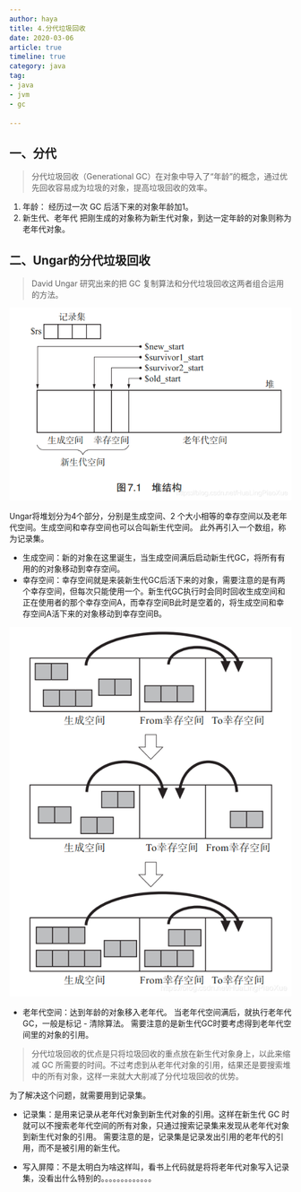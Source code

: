 ```yaml
---
author: haya
title: 4.分代垃圾回收
date: 2020-03-06
article: true
timeline: true
category: java
tag:
- java
- jvm
- gc

---
```


## 一、分代
> 分代垃圾回收（Generational GC）在对象中导入了“年龄”的概念，通过优先回收容易成为垃圾的对象，提高垃圾回收的效率。

1. 年龄：
   经历过一次 GC 后活下来的对象年龄加1。
2. 新生代、老年代
   把刚生成的对象称为新生代对象，到达一定年龄的对象则称为老年代对象。
## 二、Ungar的分代垃圾回收
> David Ungar 研究出来的把 GC 复制算法和分代垃圾回收这两者组合运用的方法。

![collectors](/assets/java/jvm/gc/jvm-heap.png)

Ungar将堆划分为4个部分，分别是生成空间、2 个大小相等的幸存空间以及老年代空间。生成空间和幸存空间也可以合叫新生代空间。
此外再引入一个数组，称为记录集。

- 生成空间：新的对象在这里诞生，当生成空间满后启动新生代GC，将所有有用的的对象移动到幸存空间。
- 幸存空间：幸存空间就是来装新生代GC后活下来的对象，需要注意的是有两个幸存空间，但每次只能使用一个。新生代GC执行时会同时回收生成空间和正在使用者的那个幸存空间A，而幸存空间B此时是空着的，将生成空间和幸存空间A活下来的对象移动到幸存空间B。

![collectors](/assets/java/jvm/gc/gc-copy.png)

- 老年代空间：达到年龄的对象移入老年代。
  当老年代空间满后，就执行老年代GC，一般是标记 - 清除算法。
  需要注意的是新生代GC时要考虑得到老年代空间里的对象的引用。
>分代垃圾回收的优点是只将垃圾回收的重点放在新生代对象身上，以此来缩减 GC 所需要的时间。不过考虑到从老年代对象的引用，结果还是要搜索堆中的所有对象，这样一来就大大削减了分代垃圾回收的优势。

为了解决这个问题，就需要用到记录集。
- 记录集：是用来记录从老年代对象到新生代对象的引用。这样在新生代 GC 时就可以不搜索老年代空间的所有对象，只通过搜索记录集来发现从老年代对象到新生代对象的引用。
  需要注意的是，记录集是记录发出引用的老年代的引用，而不是被引用的新生代。

- 写入屏障：不是太明白为啥这样叫，看书上代码就是将将老年代对象写入记录集，没看出什么特别的。。。。。。。。。。。。。
